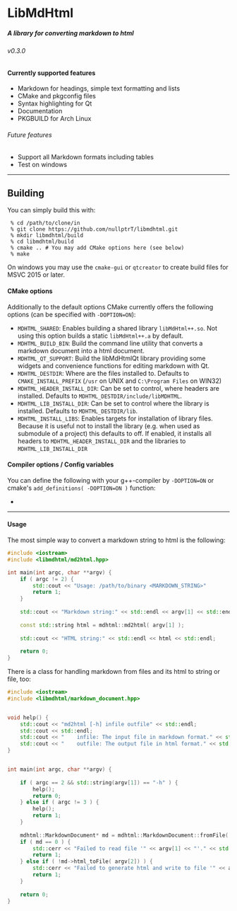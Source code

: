 # LibMdHtml
##### A library for converting markdown to html
###### v0.3.0



#### Currently supported features

* Markdown for headings, simple text formatting and lists
* CMake and pkgconfig files
* Syntax highlighting for Qt
* Documentation
* PKGBUILD for Arch Linux

###### Future features

* Support all Markdown formats including tables
* Test on windows

___

## Building

You can simply build this with:

```
 % cd /path/to/clone/in
 % git clone https://github.com/nullptrT/libmdhtml.git
 % mkdir libmdhtml/build
 % cd libmdhtml/build
 % cmake .. # You may add CMake options here (see below)
 % make
```

On windows you may use the `cmake-gui` or `qtcreator` to create build files for MSVC 2015 or later.


#### CMake options

Additionally to the default options CMake currently offers the following options (can be specified with `-DOPTION=ON`):

* `MDHTML_SHARED`: Enables building a
shared library `libMdHtml++.so`. Not using this option builds a static `libMdHtml++.a` by default.
* `MDHTML_BUILD_BIN`: Build the command line utility that converts a markdown document into a html document.
* `MDHTML_QT_SUPPORT`: Build the libMdHtmlQt
  library providing some widgets and convenience functions for editing markdown with Qt.
* `MDHTML_DESTDIR`: Where are the files installed to. Defaults to `CMAKE_INSTALL_PREFIX` (`/usr` on UNIX and `C:\Program Files` on WIN32)
* `MDHTML_HEADER_INSTALL_DIR`: Can be set to control, where headers are installed. Defaults to `MDHTML_DESTDIR/include/libMDHTML`.
* `MDHTML_LIB_INSTALL_DIR`: Can be set to control where the library is installed. Defaults to `MDHTML_DESTDIR/lib`.
* `MDHTML_INSTALL_LIBS`: Enables targets for installation of library files. Because it is useful not to install the library (e.g. when used as submodule of a project) this defaults to off. If enabled, it installs all headers to `MDHTML_HEADER_INSTALL_DIR` and the libraries to `MDHTML_LIB_INSTALL_DIR`

#### Compiler options / Config variables

You can define the following with your g++-compiler by `-DOPTION=ON` or cmake's `add_definitions( -DOPTION=ON )` function:

*

___

#### Usage

The most simple way to convert a markdown string to html is the following:
```c++
#include <iostream>
#include <libmdhtml/md2html.hpp>

int main(int argc, char **argv) {
    if ( argc != 2) {
        std::cout << "Usage: /path/to/binary <MARKDOWN_STRING>"
        return 1;
    }
    
    std::cout << "Markdown string:" << std::endl << argv[1] << std::endl << std::endl;
    
    const std::string html = mdhtml::md2html( argv[1] );
    
    std::cout << "HTML string:" << std::endl << html << std::endl;
    
    return 0;
}
```

There is a class for handling markdown from files and its html to string or file, too:
```c++
#include <iostream>
#include <libmdhtml/markdown_document.hpp>


void help() {
    std::cout << "md2html [-h] infile outfile" << std::endl;
    std::cout << std::endl;
    std::cout << "    infile: The input file in markdown format." << std::endl;
    std::cout << "    outfile: The output file in html format." << std::endl;
}


int main(int argc, char **argv) {
    
    if ( argc == 2 && std::string(argv[1]) == "-h" ) {
        help();
        return 0;
    } else if ( argc != 3 ) {
        help();
        return 1;
    }
    
    mdhtml::MarkdownDocument* md = mdhtml::MarkdownDocument::fromFile( argv[1] );
    if ( md == 0 ) {
        std::cerr << "Failed to read file '" << argv[1] << "'." << std::endl;
        return 1;
    } else if ( !md->html_toFile( argv[2]) ) {
        std::cerr << "Failed to generate html and write to file '" << argv[2] << "'." << std::endl;
        return 1;
    }
    
    return 0;
}
```
